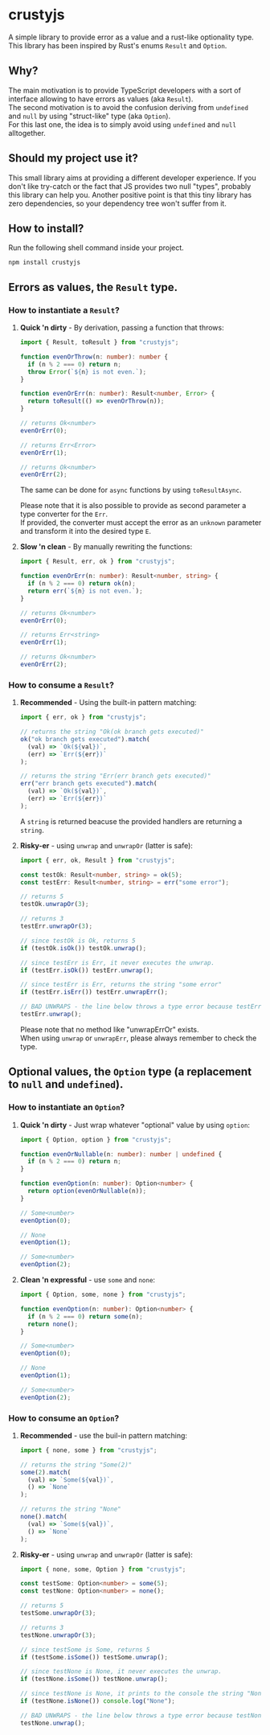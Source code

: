# crustyjs

A simple library to provide error as a value and a rust-like optionality type.\
This library has been inspired by Rust's enums `Result` and `Option`.

## Why?

The main motivation is to provide TypeScript developers with a sort of interface allowing to have errors as values (aka `Result`).\
The second motivation is to avoid the confusion deriving from `undefined` and `null` by using "struct-like" type (aka `Option`).\
For this last one, the idea is to simply avoid using `undefined` and `null` alltogether.

## Should my project use it?

This small library aims at providing a different developer experience.
If you don't like try-catch or the fact that JS provides two null "types", probably this library can help you.
Another positive point is that this tiny library has zero dependencies, so your dependency tree won't suffer from it.

## How to install?

Run the following shell command inside your project.

```shell
npm install crustyjs
```

## Errors as values, the `Result` type.

### How to instantiate a `Result`?

1. **Quick 'n dirty** - By derivation, passing a function that throws:

   ```typescript
   import { Result, toResult } from "crustyjs";

   function evenOrThrow(n: number): number {
     if (n % 2 === 0) return n;
     throw Error(`${n} is not even.`);
   }

   function evenOrErr(n: number): Result<number, Error> {
     return toResult(() => evenOrThrow(n));
   }

   // returns Ok<number>
   evenOrErr(0);

   // returns Err<Error>
   evenOrErr(1);

   // returns Ok<number>
   evenOrErr(2);
   ```

   The same can be done for `async` functions by using `toResultAsync`.

   Please note that it is also possible to provide as second parameter a type converter for the `Err`.\
   If provided, the converter must accept the error as an `unknown` parameter and transform it into the desired type `E`.

2. **Slow 'n clean** - By manually rewriting the functions:

   ```typescript
   import { Result, err, ok } from "crustyjs";

   function evenOrErr(n: number): Result<number, string> {
     if (n % 2 === 0) return ok(n);
     return err(`${n} is not even.`);
   }

   // returns Ok<number>
   evenOrErr(0);

   // returns Err<string>
   evenOrErr(1);

   // returns Ok<number>
   evenOrErr(2);
   ```

### How to consume a `Result`?

1. **Recommended** - Using the built-in pattern matching:

   ```typescript
   import { err, ok } from "crustyjs";

   // returns the string "Ok(ok branch gets executed)"
   ok("ok branch gets executed").match(
     (val) => `Ok(${val})`,
     (err) => `Err(${err})`
   );

   // returns the string "Err(err branch gets executed)"
   err("err branch gets executed").match(
     (val) => `Ok(${val})`,
     (err) => `Err(${err})`
   );
   ```

   A `string` is returned beacuse the provided handlers are returning a `string`.

2. **Risky-er** - using `unwrap` and `unwrapOr` (latter is safe):

   ```typescript
   import { err, ok, Result } from "crustyjs";

   const testOk: Result<number, string> = ok(5);
   const testErr: Result<number, string> = err("some error");

   // returns 5
   testOk.unwrapOr(3);

   // returns 3
   testErr.unwrapOr(3);

   // since testOk is Ok, returns 5
   if (testOk.isOk()) testOk.unwrap();

   // since testErr is Err, it never executes the unwrap.
   if (testErr.isOk()) testErr.unwrap();

   // since testErr is Err, returns the string "some error"
   if (testErr.isErr()) testErr.unwrapErr();

   // BAD UNWRAPS - the line below throws a type error because testErr is of type Err.
   testErr.unwrap();
   ```

   Please note that no method like "unwrapErrOr" exists.\
   When using `unwrap` or `unwrapErr`, please always remember to check the type.

## Optional values, the `Option` type (a replacement to `null` and `undefined`).

### How to instantiate an `Option`?

1. **Quick 'n dirty** - Just wrap whatever "optional" value by using `option`:

   ```typescript
   import { Option, option } from "crustyjs";

   function evenOrNullable(n: number): number | undefined {
     if (n % 2 === 0) return n;
   }

   function evenOption(n: number): Option<number> {
     return option(evenOrNullable(n));
   }

   // Some<number>
   evenOption(0);

   // None
   evenOption(1);

   // Some<number>
   evenOption(2);
   ```

2. **Clean 'n expressful** - use `some` and `none`:

   ```typescript
   import { Option, some, none } from "crustyjs";

   function evenOption(n: number): Option<number> {
     if (n % 2 === 0) return some(n);
     return none();
   }

   // Some<number>
   evenOption(0);

   // None
   evenOption(1);

   // Some<number>
   evenOption(2);
   ```

### How to consume an `Option`?

1. **Recommended** - use the buil-in pattern matching:

   ```typescript
   import { none, some } from "crustyjs";

   // returns the string "Some(2)"
   some(2).match(
     (val) => `Some(${val})`,
     () => `None`
   );

   // returns the string "None"
   none().match(
     (val) => `Some(${val})`,
     () => `None`
   );
   ```

2. **Risky-er** - using `unwrap` and `unwrapOr` (latter is safe):

   ```typescript
   import { none, some, Option } from "crustyjs";

   const testSome: Option<number> = some(5);
   const testNone: Option<number> = none();

   // returns 5
   testSome.unwrapOr(3);

   // returns 3
   testNone.unwrapOr(3);

   // since testSome is Some, returns 5
   if (testSome.isSome()) testSome.unwrap();

   // since testNone is None, it never executes the unwrap.
   if (testNone.isSome()) testNone.unwrap();

   // since testNone is None, it prints to the console the string "None".
   if (testNone.isNone()) console.log("None");

   // BAD UNWRAPS - the line below throws a type error because testNone is of type None.
   testNone.unwrap();
   ```
